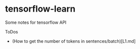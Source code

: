 # tensorflow-learn
Some notes for tensorflow API

ToDos
- (How to get the number of tokens in sentences/batch)[L1.md]

